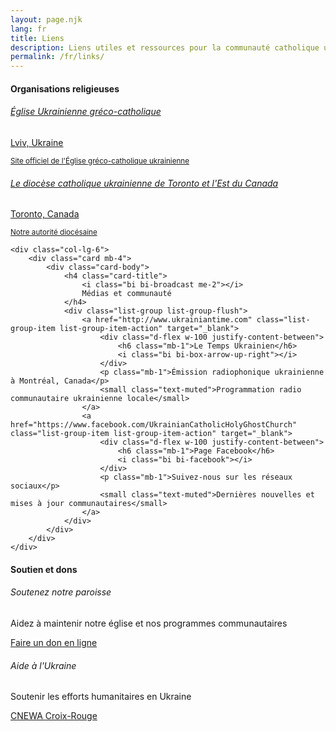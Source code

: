 ```yaml
---
layout: page.njk
lang: fr
title: Liens
description: Liens utiles et ressources pour la communauté catholique ukrainienne
permalink: /fr/links/
---
```


<div class="row">
    <div class="col-lg-6">
        <div class="card mb-4">
            <div class="card-body">
                <h4 class="card-title">
                    <i class="bi bi-church me-2"></i>
                    Organisations religieuses
                </h4>
                <div class="list-group list-group-flush">
                    <a href="http://www.ugcc.ua" class="list-group-item list-group-item-action" target="_blank">
                        <div class="d-flex w-100 justify-content-between">
                            <h6 class="mb-1">Église Ukrainienne gréco-catholique</h6>
                            <i class="bi bi-box-arrow-up-right"></i>
                        </div>
                        <p class="mb-1">Lviv, Ukraine</p>
                        <small class="text-muted">Site officiel de l'Église gréco-catholique ukrainienne</small>
                    </a>
                    <a href="http://www.ucet.ca/" class="list-group-item list-group-item-action" target="_blank">
                        <div class="d-flex w-100 justify-content-between">
                            <h6 class="mb-1">Le diocèse catholique ukrainienne de Toronto et l'Est du Canada</h6>
                            <i class="bi bi-box-arrow-up-right"></i>
                        </div>
                        <p class="mb-1">Toronto, Canada</p>
                        <small class="text-muted">Notre autorité diocésaine</small>
                    </a>
                </div>
            </div>
        </div>
    </div>
    
    <div class="col-lg-6">
        <div class="card mb-4">
            <div class="card-body">
                <h4 class="card-title">
                    <i class="bi bi-broadcast me-2"></i>
                    Médias et communauté
                </h4>
                <div class="list-group list-group-flush">
                    <a href="http://www.ukrainiantime.com" class="list-group-item list-group-item-action" target="_blank">
                        <div class="d-flex w-100 justify-content-between">
                            <h6 class="mb-1">Le Temps Ukrainien</h6>
                            <i class="bi bi-box-arrow-up-right"></i>
                        </div>
                        <p class="mb-1">Émission radiophonique ukrainienne à Montréal, Canada</p>
                        <small class="text-muted">Programmation radio communautaire ukrainienne locale</small>
                    </a>
                    <a href="https://www.facebook.com/UkrainianCatholicHolyGhostChurch" class="list-group-item list-group-item-action" target="_blank">
                        <div class="d-flex w-100 justify-content-between">
                            <h6 class="mb-1">Page Facebook</h6>
                            <i class="bi bi-facebook"></i>
                        </div>
                        <p class="mb-1">Suivez-nous sur les réseaux sociaux</p>
                        <small class="text-muted">Dernières nouvelles et mises à jour communautaires</small>
                    </a>
                </div>
            </div>
        </div>
    </div>
</div>

<div class="row">
    <div class="col-12">
        <div class="card">
            <div class="card-body">
                <h4 class="card-title">
                    <i class="bi bi-heart me-2"></i>
                    Soutien et dons
                </h4>
                <div class="row">
                    <div class="col-md-6">
                        <div class="d-flex align-items-start mb-3">
                            <i class="bi bi-building me-3 text-primary fs-4"></i>
                            <div>
                                <h6>Soutenez notre paroisse</h6>
                                <p class="mb-1">Aidez à maintenir notre église et nos programmes communautaires</p>
                                <a href="https://www.canadahelps.org/en/charities/ukrainian-catholic-holy-ghost-church/" class="btn btn-sm btn-outline-primary" target="_blank">
                                    Faire un don en ligne
                                </a>
                            </div>
                        </div>
                    </div>
                    <div class="col-md-6">
                        <div class="d-flex align-items-start mb-3">
                            <i class="bi bi-globe me-3 text-warning fs-4"></i>
                            <div>
                                <h6>Aide à l'Ukraine</h6>
                                <p class="mb-1">Soutenir les efforts humanitaires en Ukraine</p>
                                <div>
                                    <a href="https://cnewa.org/ca/campaings/ukraine/" class="btn btn-sm btn-outline-warning me-2" target="_blank">
                                        CNEWA
                                    </a>
                                    <a href="https://donate.redcross.ca/page/100227/donate/1" class="btn btn-sm btn-outline-warning" target="_blank">
                                        Croix-Rouge
                                    </a>
                                </div>
                            </div>
                        </div>
                    </div>
                </div>
            </div>
        </div>
    </div>
</div>